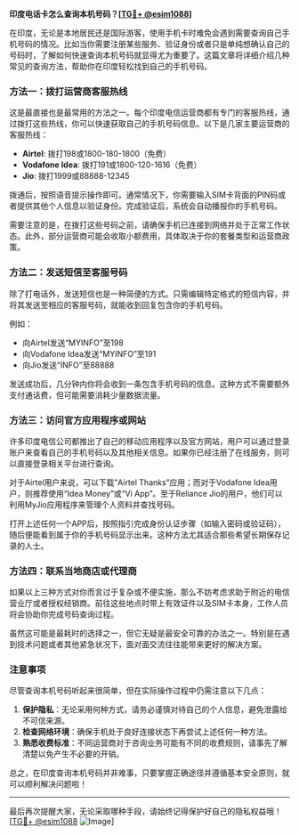 **印度电话卡怎么查询本机号码？[[TG💪+ @esim1088](https://t.me/s/esim1088)]**

在印度，无论是本地居民还是国际游客，使用手机卡时难免会遇到需要查询自己手机号码的情况。比如当你需要注册某些服务、验证身份或者只是单纯想确认自己的号码时，了解如何快速查询本机号码就显得尤为重要了。这篇文章将详细介绍几种常见的查询方法，帮助你在印度轻松找到自己的手机号码。

### 方法一：拨打运营商客服热线

这是最直接也是最常用的方法之一。每个印度电信运营商都有专门的客服热线，通过拨打这些热线，你可以快速获取自己的手机号码信息。以下是几家主要运营商的客服热线：

- **Airtel**: 拨打198或1800-180-1800（免费）
- **Vodafone Idea**: 拨打191或1800-120-1616（免费）
- **Jio**: 拨打1999或88888-12345

拨通后，按照语音提示操作即可。通常情况下，你需要输入SIM卡背面的PIN码或者提供其他个人信息以验证身份。完成验证后，系统会自动播报你的手机号码。

需要注意的是，在拨打这些号码之前，请确保手机已连接到网络并处于正常工作状态。此外，部分运营商可能会收取小额费用，具体取决于你的套餐类型和运营商政策。

### 方法二：发送短信至客服号码

除了打电话外，发送短信也是一种简便的方式。只需编辑特定格式的短信内容，并将其发送至相应的客服号码，就能收到回复包含你的手机号码。

例如：
- 向Airtel发送“MYINFO”至198
- 向Vodafone Idea发送“MYINFO”至191
- 向Jio发送“INFO”至88888

发送成功后，几分钟内你将会收到一条包含手机号码的信息。这种方式不需要额外支付通话费，但可能需要消耗少量数据流量。

### 方法三：访问官方应用程序或网站

许多印度电信公司都推出了自己的移动应用程序以及官方网站，用户可以通过登录账户来查看自己的手机号码以及其他相关信息。如果你已经注册了在线服务，则可以直接登录相关平台进行查询。

对于Airtel用户来说，可以下载“Airtel Thanks”应用；而对于Vodafone Idea用户，则推荐使用“Idea Money”或“Vi App”。至于Reliance Jio的用户，他们可以利用MyJio应用程序来管理个人资料并查找号码。

打开上述任何一个APP后，按照指引完成身份认证步骤（如输入密码或验证码），随后便能看到属于你的手机号码显示出来。这种方法尤其适合那些希望长期保存记录的人士。

### 方法四：联系当地商店或代理商

如果以上三种方式对你而言过于复杂或不便实施，那么不妨考虑求助于附近的电信营业厅或者授权经销商。前往这些地点时带上有效证件以及SIM卡本身，工作人员将会协助你完成号码查询过程。

虽然这可能是最耗时的选择之一，但它无疑是最安全可靠的办法之一。特别是在遇到技术问题或者其他紧急状况下，面对面交流往往能带来更好的解决方案。

### 注意事项

尽管查询本机号码听起来很简单，但在实际操作过程中仍需注意以下几点：

1. **保护隐私**：无论采用何种方式，请务必谨慎对待自己的个人信息，避免泄露给不可信来源。
2. **检查网络环境**：确保手机处于良好连接状态下再尝试上述任何一种方法。
3. **熟悉收费标准**：不同运营商对于咨询业务可能有不同的收费规则，请事先了解清楚以免产生不必要的开销。

总之，在印度查询本机号码并非难事，只要掌握正确途径并遵循基本安全原则，就可以顺利解决问题啦！

---

最后再次提醒大家，无论采取哪种手段，请始终记得保护好自己的隐私权益哦！[[TG💪+ @esim1088](https://t.me/s/esim1088) ![Image](https://i.postimg.cc/4NQfJmqS/Snipaste-2025-05-13-00-14-12.png)]